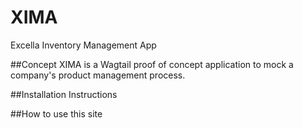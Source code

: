 # XIMA
Excella Inventory Management App

##Concept
XIMA is a Wagtail proof of concept application to mock a company's product management process.

##Installation Instructions

##How to use this site